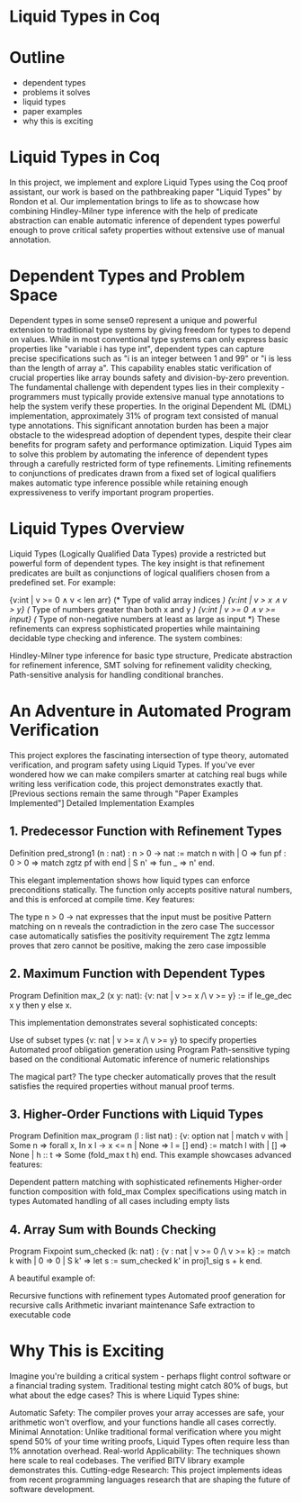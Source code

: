 # Liquid Types in Coq

<!--
info for the writer

https://coq.inria.fr/doc/V8.18.0/refman/addendum/program.html#program-definition

Russel is the underlying type system for Coq. -->

# Outline

- dependent types
- problems it solves
- liquid types
- paper examples
- why this is exciting

# Liquid Types in Coq

In this project, we implement and explore Liquid Types using the Coq proof assistant, our work is based on the pathbreaking paper "Liquid Types" by Rondon et al. Our implementation brings to life as to showcase how combining Hindley-Milner type inference with the help of predicate abstraction can enable automatic inference of dependent types powerful enough to prove critical safety properties without extensive use of manual annotation.

# Dependent Types and Problem Space

Dependent types in some sense0 represent a unique and powerful extension to traditional type systems by giving freedom for types to depend on values. While in most conventional type systems can only express basic properties like "variable i has type int", dependent types can capture precise specifications such as "i is an integer between 1 and 99" or "i is less than the length of array a". This capability enables static verification of crucial properties like array bounds safety and division-by-zero prevention.
The fundamental challenge with dependent types lies in their complexity - programmers must typically provide extensive manual type annotations to help the system verify these properties. In the original Dependent ML (DML) implementation, approximately 31% of program text consisted of manual type annotations. This significant annotation burden has been a major obstacle to the widespread adoption of dependent types, despite their clear benefits for program safety and performance optimization.
Liquid Types aim to solve this problem by automating the inference of dependent types through a carefully restricted form of type refinements. Limiting refinements to conjunctions of predicates drawn from a fixed set of logical qualifiers makes automatic type inference possible while retaining enough expressiveness to verify important program properties.

# Liquid Types Overview
Liquid Types (Logically Qualified Data Types) provide a restricted but powerful form of dependent types. The key insight is that refinement predicates are built as conjunctions of logical qualifiers chosen from a predefined set. For example:

{v:int | v >= 0 ∧ v < len arr}   (* Type of valid array indices *)
{v:int | v > x ∧ v > y}          (* Type of numbers greater than both x and y *)
{v:int | v >= 0 ∧ v >= input}    (* Type of non-negative numbers at least as large as input *)
These refinements can express sophisticated properties while maintaining decidable type checking and inference. The system combines:

Hindley-Milner type inference for basic type structure,
Predicate abstraction for refinement inference,
SMT solving for refinement validity checking,
Path-sensitive analysis for handling conditional branches.

# An Adventure in Automated Program Verification

This project explores the fascinating intersection of type theory, automated verification, and program safety using Liquid Types. If you've ever wondered how we can make compilers smarter at catching real bugs while writing less verification code, this project demonstrates exactly that.
[Previous sections remain the same through "Paper Examples Implemented"]
Detailed Implementation Examples

## 1. Predecessor Function with Refinement Types
Definition pred_strong1 (n : nat) : n > 0 -> nat :=
  match n with
    | O => fun pf : 0 > 0 => match zgtz pf with end
    | S n' => fun _ => n'
  end.

This elegant implementation shows how liquid types can enforce preconditions statically. The function only accepts positive natural numbers, and this is enforced at compile time. Key features:

The type n > 0 -> nat expresses that the input must be positive
Pattern matching on n reveals the contradiction in the zero case
The successor case automatically satisfies the positivity requirement
The zgtz lemma proves that zero cannot be positive, making the zero case impossible

## 2. Maximum Function with Dependent Types
Program Definition max_2 (x y: nat): {v: nat | v >= x /\ v >= y} :=
  if le_ge_dec x y then
    y
  else
    x.
    
This implementation demonstrates several sophisticated concepts:

Use of subset types {v: nat | v >= x /\ v >= y} to specify properties
Automated proof obligation generation using Program
Path-sensitive typing based on the conditional
Automatic inference of numeric relationships

The magical part? The type checker automatically proves that the result satisfies the required properties without manual proof terms.

## 3. Higher-Order Functions with Liquid Types
Program Definition max_program (l : list nat) : 
  {v: option nat | match v with
                  | Some n => forall x, In x l -> x <= n
                  | None => l = []
                  end} :=
  match l with
  | [] => None
  | h :: t => Some (fold_max t h)
  end.
This example showcases advanced features:

Dependent pattern matching with sophisticated refinements
Higher-order function composition with fold_max
Complex specifications using match in types
Automated handling of all cases including empty lists

## 4. Array Sum with Bounds Checking
Program Fixpoint sum_checked (k: nat) : {v : nat | v >= 0 /\ v >= k} :=
  match k with
  | 0 => 0
  | S k' => let s := sum_checked k' in 
            proj1_sig s + k
  end.
  
A beautiful example of:

Recursive functions with refinement types
Automated proof generation for recursive calls
Arithmetic invariant maintenance
Safe extraction to executable code

# Why This is Exciting
Imagine you're building a critical system - perhaps flight control software or a financial trading system. Traditional testing might catch 80% of bugs, but what about the edge cases? This is where Liquid Types shine:

Automatic Safety: The compiler proves your array accesses are safe, your arithmetic won't overflow, and your functions handle all cases correctly.
Minimal Annotation: Unlike traditional formal verification where you might spend 50% of your time writing proofs, Liquid Types often require less than 1% annotation overhead.
Real-world Applicability: The techniques shown here scale to real codebases. The verified BITV library example demonstrates this.
Cutting-edge Research: This project implements ideas from recent programming languages research that are shaping the future of software development.
